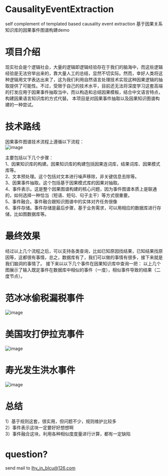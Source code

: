# CausalityEventExtraction
self complement of templated based causality event extraction 基于因果关系知识库的因果事件图谱构建demo

# 项目介绍
现实社会是个逻辑社会，大量的逻辑即逻辑经验存在于我们的脑海中，而这些逻辑经验是无法穷举出来的，靠大量人工的总结，显然不切实际。然而，幸好人类将这种逻辑用文字表达出来了，这为我们利用自然语言处理技术实现这种因果逻辑的抽取提供了可能性。不过，受限于自己的技术水平，目前还无法将深度学习这套高端的打发应用于因果事件抽取当中，而以构造和总结因果模板，结合中文语言特点，构建因果语言知识库的方式代替。
本项目是对因果事件抽取以及因果知识图谱构建的一种尝试。

# 技术路线
因果事件图谱技术流程上遵循以下流程：    
![image](https://github.com/liuhuanyong/CausalityEventGraph/blob/master/image/schema.jpg)

主要包括以下几个步骤：  
1、因果知识库的构建。因果知识库的构建包括因果连词库，结果词库、因果模式库等。  
2、文本预处理。这个包括对文本进行噪声移除，非关键信息去除等。  
3、因果事件抽取。这个包括基于因果模式库的因果对抽取。  
4、事件表示。这是整个因果图谱构建的核心问题，因为事件图谱本质上是联通的，如何选择一种恰当（短语、短句、句子主干）等方式很重要。  
5、事件融合。事件融合跟知识图谱中的实体对齐任务很像  
6、事件存储。事件存储是最后步骤，基于业务需求，可以用相应的数据库进行存储，比如图数据库等。    

# 最终效果
经过以上几个流程之后，可以支持各类查询，比如已知原因找结果，已知结果找原因等，这都很有事情，总之，数据库有了，我们可以做的事情有很多，接下来就是我们脑洞的事情了。
接下来以以下几个事件在因果知识库中查询一把：
以上几个图展示了输入既定事件在数据库中相似的事件（一度），相似事件导致的结果（二度节点）。
# 范冰冰偷税漏税事件
![image](https://github.com/liuhuanyong/CausalityEventGraph/blob/master/image/fangbingbing.png)

# 美国攻打伊拉克事件
![image](https://github.com/liuhuanyong/CausalityEventGraph/blob/master/image/gongda.png)

# 寿光发生洪水事件
![image](https://github.com/liuhuanyong/CausalityEventGraph/blob/master/image/shouguang.png)

# 总结
1）基于规则这套，很实用，但问题不少，规则维护比较多  
2）事件表示这块一定要好好想想啊  
3）事件融合这块，利用各种相似度度量进行计算，都有一定缺陷  

# question?
send mail to lhy_in_blcu@126.com
